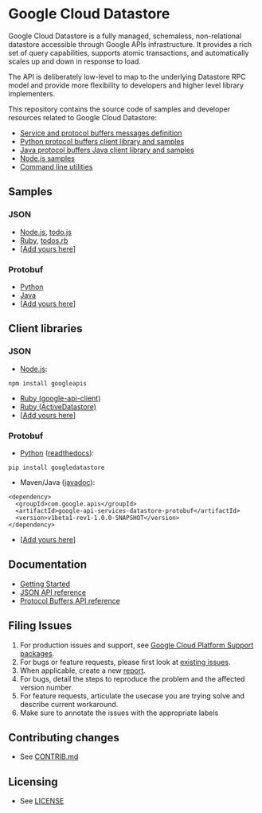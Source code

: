 # Google Cloud Datastore

Google Cloud Datastore is a fully managed, schemaless, non-relational
datastore accessible through Google APIs infrastructure. It provides
a rich set of query capabilities, supports atomic transactions, and
automatically scales up and down in response to load.

The API is deliberately low-level to map to the underlying Datastore RPC model and provide more flexibility to developers and higher level library implementers.

This repository contains the source code of samples and developer
resources related to Google Cloud Datastore:
- [Service and protocol buffers messages definition][6]
- [Python protocol buffers client library and samples][9]
- [Java protocol buffers Java client library and samples][10]
- [Node.js samples][11]
- [Command line utilities][12]

## Samples

### JSON
- [Node.js][3], [todo.js][24]
- [Ruby][21], [todos.rb][25]
- [[Add yours here][16]]

### Protobuf
- [Python][1]
- [Java][2]
- [[Add yours here][16]]

## Client libraries

### JSON

- [Node.js][17]:

```
npm install googleapis
```

- [Ruby (google-api-client)][23]
- [Ruby (ActiveDatastore)][22]
- [[Add yours here][16]]

### Protobuf
- [Python][18] ([readthedocs][19]):

```
pip install googledatastore
```

- Maven/Java ([javadoc][20]):

```
<dependency>
  <groupId>com.google.apis</groupId>
  <artifactId>google-api-services-datastore-protobuf</artifactId>
  <version>v1beta1-rev1-1.0.0-SNAPSHOT</version>
</dependency>
```

- [[Add yours here][16]]

## Documentation

- [Getting Started][4]
- [JSON API reference][5]
- [Protocol Buffers API reference][6]

## Filing Issues

1. For production issues and support, see [Google Cloud Platform Support packages][13].
1. For bugs or feature requests, please first look at [existing issues][14].
1. When applicable, create a new [report][15].
1. For bugs, detail the steps to reproduce the problem and the affected version number.
1. For feature requests, articulate the usecase you are trying solve and describe current workaround.
1. Make sure to annotate the issues with the appropriate labels

## Contributing changes

- See [CONTRIB.md][7]

## Licensing

- See [LICENSE][8]

[1]: python/demos/trivial/adams.py
[2]: java/demos/src/main/java/com/google/api/services/datastore/demos/trivial/adams.java
[3]: https://github.com/GoogleCloudPlatform/google-cloud-datastore/blob/master/nodejs/demos/trivial/adams.js
[4]: https://developers.google.com/datastore
[5]: https://developers.google.com/datastore/docs/apis/v1beta1/
[6]: https://developers.google.com/datastore/docs/apis/v1beta1/proto
[7]: CONTRIB.md
[8]: LICENSE
[9]: python
[10]: java
[11]: nodejs
[12]: tools
[13]: https://cloud.google.com/support/packages
[14]: https://github.com/GoogleCloudPlatform/google-cloud-datastore/issues
[15]: https://github.com/GoogleCloudPlatform/google-cloud-datastore/issues/new
[16]: https://github.com/GoogleCloudPlatform/google-cloud-datastore/fork
[17]: https://npmjs.org/package/googleapis
[18]: https://pypi.python.org/pypi/googledatastore
[19]: googledatastore.readthedocs.org
[20]: https://developers.google.com/datastore/docs/apis/javadoc/
[21]: ruby/demos/trivial/adams.rb
[22]: https://github.com/sudhirj/active_datastore
[23]: https://rubygems.org/gems/google-api-client
[24]: nodejs/demos/todos/todo.js
[25]: ruby/demos/todos/todos.rb
